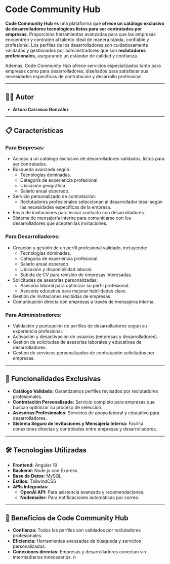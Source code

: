 # Code Community Hub

**Code Community Hub** es una plataforma que **ofrece un catálogo exclusivo de desarrolladores tecnológicos listos para ser contratados por empresas**. Proporciona herramientas avanzadas para que las empresas encuentren y contraten al talento ideal de manera rápida, confiable y profesional. Los perfiles de los desarrolladores son cuidadosamente validados y gestionados por administradores que son **reclutadores profesionales**, asegurando un estándar de calidad y confianza.

Además, Code Community Hub ofrece servicios especializados tanto para empresas como para desarrolladores, diseñados para satisfacer sus necesidades específicas de contratación y desarrollo profesional.

---

## 👨‍💻 Autor

- **Arturo Carrasco González**

---

## 📋 Características

### Para Empresas:
- Acceso a un catálogo exclusivo de desarrolladores validados, listos para ser contratados.
- Búsqueda avanzada según:
  - Tecnologías dominadas.
  - Categoría de experiencia profesional.
  - Ubicación geográfica.
  - Salario anual esperado.
- Servicio personalizado de contratación:
  - Reclutadores profesionales seleccionan al desarrollador ideal según las necesidades específicas de la empresa.
- Envío de invitaciones para iniciar contacto con desarrolladores.
- Sistema de mensajería interna para comunicarse con los desarrolladores que acepten las invitaciones.

### Para Desarrolladores:
- Creación y gestión de un perfil profesional validado, incluyendo:
  - Tecnologías dominadas.
  - Categoría de experiencia profesional.
  - Salario anual esperado.
  - Ubicación y disponibilidad laboral.
  - Subida de CV para revisión de empresas interesadas.
- Solicitudes de asesorías personalizadas:
  - Asesoría laboral para optimizar su perfil profesional.
  - Asesoría educativa para mejorar habilidades clave.
- Gestión de invitaciones recibidas de empresas.
- Comunicación directa con empresas a través de mensajería interna.

### Para Administradores:
- Validación y puntuación de perfiles de desarrolladores según su experiencia profesional.
- Activación y desactivación de usuarios (empresas y desarrolladores).
- Gestión de solicitudes de asesorías laborales y educativas de desarrolladores.
- Gestión de servicios personalizados de contratación solicitados por empresas.

---

## 🚀 Funcionalidades Exclusivas
- **Catálogo Validado:** Garantizamos perfiles revisados por reclutadores profesionales.
- **Contratación Personalizada:** Servicio completo para empresas que buscan optimizar su proceso de selección.
- **Asesorías Profesionales:** Servicios de apoyo laboral y educativo para desarrolladores.
- **Sistema Seguro de Invitaciones y Mensajería Interna:** Facilita conexiones directas y controladas entre empresas y desarrolladores.

---

## 🛠️ Tecnologías Utilizadas

- **Frontend:** Angular 18
- **Backend:** Node.js con Express
- **Base de Datos:** MySQL
- **Estilos:** TailwindCSS
- **APIs Integradas:**
  - **OpenAI API:** Para asistencia avanzada y recomendaciones.
  - **Nodemailer:** Para notificaciones automáticas por correo.

---

## 🌟 Beneficios de Code Community Hub
- **Confianza:** Todos los perfiles son validados por reclutadores profesionales.
- **Eficiencia:** Herramientas avanzadas de búsqueda y servicios personalizados.
- **Conexiones directas:** Empresas y desarrolladores conectan sin intermediarios innecesarios.
n